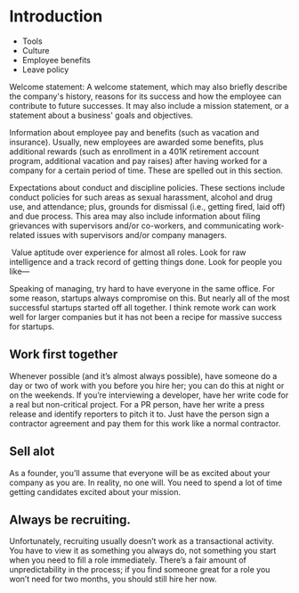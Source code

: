 # Introduction
 - Tools
 - Culture
 - Employee benefits
 - Leave policy

Welcome statement:
A welcome statement, which may also briefly describe the company's history, reasons for its success and how the employee can contribute to future successes. It may also include a mission statement, or a statement about a business' goals and objectives.


Information about employee pay and benefits (such as vacation and insurance). Usually, new employees are awarded some benefits, plus additional rewards (such as enrollment in a 401K retirement account program, additional vacation and pay raises) after having worked for a company for a certain period of time. These are spelled out in this section.

Expectations about conduct and discipline policies. These sections include conduct policies for such areas as sexual harassment, alcohol and drug use, and attendance; plus, grounds for dismissal (i.e., getting fired, laid off) and due process. This area may also include information about filing grievances with supervisors and/or co-workers, and communicating work-related issues with supervisors and/or company managers.


 Value aptitude over experience for almost all roles. Look for raw intelligence and a track record of getting things done. Look for people you like—


Speaking of managing, try hard to have everyone in the same office. For some reason, startups always compromise on this. But nearly all of the most successful startups started off all together. I think remote work can work well for larger companies but it has not been a recipe for massive success for startups.


## Work first together
Whenever possible (and it’s almost always possible), have someone do a day or two of work with you before you hire her; you can do this at night or on the weekends.  If you’re interviewing a developer, have her write code for a real but non-critical project.  For a PR person, have her write a press release and identify reporters to pitch it to.  Just have the person sign a contractor agreement and pay them for this work like a normal contractor.


## Sell alot
As a founder, you’ll assume that everyone will be as excited about your company as you are.  In reality, no one will.  You need to spend a lot of time getting candidates excited about your mission.



## Always be recruiting.

Unfortunately, recruiting usually doesn’t work as a transactional activity.  You have to view it as something you always do, not something you start when you need to fill a role immediately.  There’s a fair amount of unpredictability in the process; if you find someone great for a role you won’t need for two months, you should still hire her now.
